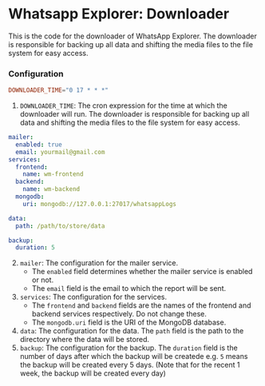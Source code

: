 # Whatsapp Explorer: Downloader

This is the code for the downloader of WhatsApp Explorer. The downloader is responsible for backing up all data and shifting the media files to the file system for easy access.

### Configuration

```conf
DOWNLOADER_TIME="0 17 * * *"
```
1. `DOWNLOADER_TIME`: The cron expression for the time at which the downloader will run. The downloader is responsible for backing up all data and shifting the media files to the file system for easy access.

```yaml
mailer:
  enabled: true
  email: yourmail@gmail.com
services:
  frontend:
    name: wm-frontend
  backend:
    name: wm-backend
  mongodb:
    uri: mongodb://127.0.0.1:27017/whatsappLogs

data:
  path: /path/to/store/data

backup:
  duration: 5
```
2. `mailer`: The configuration for the mailer service. 
    - The `enabled` field determines whether the mailer service is enabled or not.
    - The `email` field is the email to which the report will be sent.
3. `services`: The configuration for the services.
    - The `frontend` and `backend` fields are the names of the frontend and backend services respectively. Do not change these.
    - The `mongodb.uri` field is the URI of the MongoDB database.
4. `data`: The configuration for the data. The `path` field is the path to the directory where the data will be stored.
5. `backup`: The configuration for the backup. The `duration` field is the number of days after which the backup will be createde e.g. `5` means the backup will be created every 5 days. (Note that for the recent 1 week, the backup will be created every day)